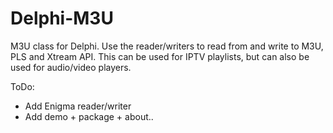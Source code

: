 # Delphi-M3U
M3U class for Delphi. Use the reader/writers to read from and write to M3U, PLS and Xtream API. This can be used for IPTV playlists, but can also be used for audio/video players.

ToDo:
- Add Enigma reader/writer
- Add demo + package + about..
